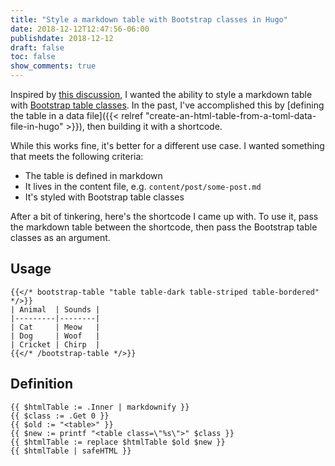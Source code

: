 ```yaml
---
title: "Style a markdown table with Bootstrap classes in Hugo"
date: 2018-12-12T12:47:56-06:00
publishdate: 2018-12-12
draft: false
toc: false
show_comments: true
---
```


Inspired by [this discussion](https://discourse.gohugo.io/t/how-to-customise-tables/15661/), I wanted the ability to style a markdown table with [Bootstrap table classes](https://getbootstrap.com/docs/4.1/content/tables/). In the past, I've accomplished this by [defining the table in a data file]({{< relref "create-an-html-table-from-a-toml-data-file-in-hugo" >}}), then building it with a shortcode. 

While this works fine, it's better for a different use case. I wanted something that meets the following criteria:

- The table is defined in markdown
- It lives in the content file, e.g. `content/post/some-post.md`
- It's styled with Bootstrap table classes

After a bit of tinkering, here's the shortcode I came up with. To use it, pass the markdown table between the shortcode, then pass the Bootstrap table classes as an argument. 

## Usage

```
{{</* bootstrap-table "table table-dark table-striped table-bordered" */>}}
| Animal  | Sounds |
|---------|--------|
| Cat     | Meow   |
| Dog     | Woof   |
| Cricket | Chirp  |
{{</* /bootstrap-table */>}}
```

## Definition

```
{{ $htmlTable := .Inner | markdownify }}
{{ $class := .Get 0 }}
{{ $old := "<table>" }}
{{ $new := printf "<table class=\"%s\">" $class }}
{{ $htmlTable := replace $htmlTable $old $new }}
{{ $htmlTable | safeHTML }}
```
